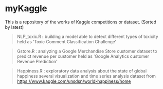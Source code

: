 # myKaggle
This is a repository of the works of Kaggle competitions or dataset. (Sorted by latest)

> NLP_toxic.R 
  : building a model able to detect different types of toxicity 
    held as 'Toxic Comment Classification Challenge'  

> Gstore.R
  : analyzing a Google Merchandise Store customer dataset to predict revenue per customer
    held as 'Google Analytics customer Revenue Prediction' 

> Happiness.R
  : exploratory data analysis about the state of global happiness 
    several visualization and time series analysis
    dataset from https://www.kaggle.com/unsdsn/world-happiness/home 
    
